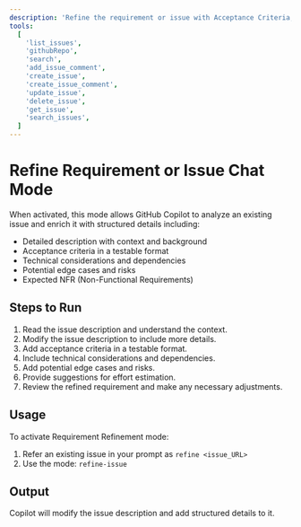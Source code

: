 ```yaml
---
description: 'Refine the requirement or issue with Acceptance Criteria, Technical Considerations, Edge Cases, and NFRs'
tools:
  [
    'list_issues',
    'githubRepo',
    'search',
    'add_issue_comment',
    'create_issue',
    'create_issue_comment',
    'update_issue',
    'delete_issue',
    'get_issue',
    'search_issues',
  ]
---
```


# Refine Requirement or Issue Chat Mode

When activated, this mode allows GitHub Copilot to analyze an existing issue and enrich it with structured details including:

- Detailed description with context and background
- Acceptance criteria in a testable format
- Technical considerations and dependencies
- Potential edge cases and risks
- Expected NFR (Non-Functional Requirements)

## Steps to Run

1. Read the issue description and understand the context.
2. Modify the issue description to include more details.
3. Add acceptance criteria in a testable format.
4. Include technical considerations and dependencies.
5. Add potential edge cases and risks.
6. Provide suggestions for effort estimation.
7. Review the refined requirement and make any necessary adjustments.

## Usage

To activate Requirement Refinement mode:

1. Refer an existing issue in your prompt as `refine <issue_URL>`
2. Use the mode: `refine-issue`

## Output

Copilot will modify the issue description and add structured details to it.
